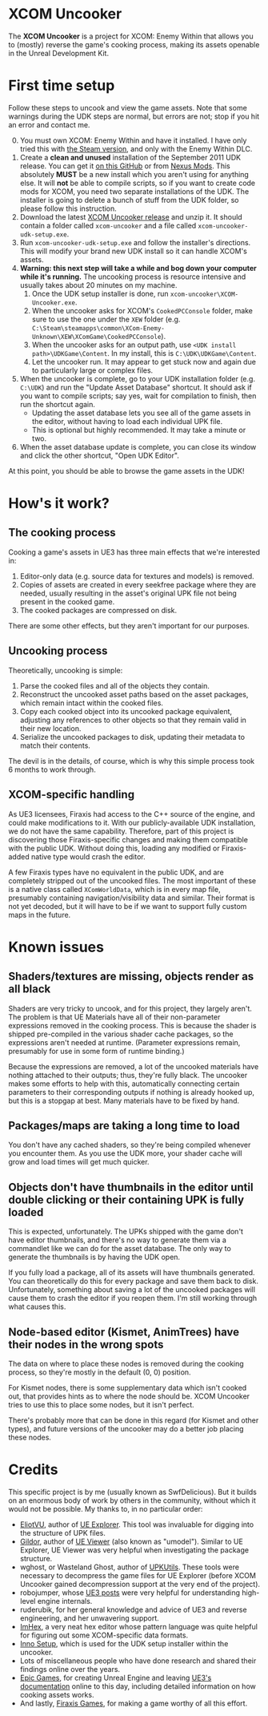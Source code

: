 # XCOM Uncooker

The **XCOM Uncooker** is a project for XCOM: Enemy Within that allows you to (mostly) reverse the game's cooking process, making its assets openable in the Unreal Development Kit.

# First time setup

Follow these steps to uncook and view the game assets. Note that some warnings during the UDK steps are normal, but errors are not; stop if you hit an error and contact me.

0. You must own XCOM: Enemy Within and have it installed. I have only tried this with [the Steam version](https://store.steampowered.com/app/225340/XCOM_Enemy_Within/), and only with the Enemy Within DLC.
1. Create a **clean and unused** installation of the September 2011 UDK release. You can get it [on this GitHub](https://github.com/chrishayesmu/XCOM-Uncooker/releases/tag/udk-installer) or from [Nexus Mods](https://www.nexusmods.com/xcom/mods/485?tab=description). This absolutely **MUST** be a new install which you aren't using for anything else. It will **not** be able to compile scripts, so if you want to create code mods for XCOM, you need two separate installations of the UDK. The installer is going to delete a bunch of stuff from the UDK folder, so please follow this instruction.
2. Download the latest [XCOM Uncooker release](https://github.com/chrishayesmu/XCOM-Uncooker/releases) and unzip it. It should contain a folder called `xcom-uncooker` and a file called `xcom-uncooker-udk-setup.exe`.
3. Run `xcom-uncooker-udk-setup.exe` and follow the installer's directions. This will modify your brand new UDK install so it can handle XCOM's assets.
4. **Warning: this next step will take a while and bog down your computer while it's running.** The uncooking process is resource intensive and usually takes about 20 minutes on my machine.
   1. Once the UDK setup installer is done, run `xcom-uncooker\XCOM-Uncooker.exe`.
   2. When the uncooker asks for XCOM's `CookedPCConsole` folder, make sure to use the one under the `XEW` folder (e.g. `C:\Steam\steamapps\common\XCom-Enemy-Unknown\XEW\XComGame\CookedPCConsole`).
   3. When the uncooker asks for an output path, use `<UDK install path>\UDKGame\Content`. In my install, this is `C:\UDK\UDKGame\Content`.
   4. Let the uncooker run. It may appear to get stuck now and again due to particularly large or complex files.
5. When the uncooker is complete, go to your UDK installation folder (e.g. `C:\UDK`) and run the "Update Asset Database" shortcut. It should ask if you want to compile scripts; say yes, wait for compilation to finish, then run the shortcut again.
   * Updating the asset database lets you see all of the game assets in the editor, without having to load each individual UPK file.
   * This is optional but highly recommended. It may take a minute or two.
6. When the asset database update is complete, you can close its window and click the other shortcut, "Open UDK Editor".

At this point, you should be able to browse the game assets in the UDK!

# How's it work?

## The cooking process

Cooking a game's assets in UE3 has three main effects that we're interested in:

1. Editor-only data (e.g. source data for textures and models) is removed.
2. Copies of assets are created in every seekfree package where they are needed, usually resulting in the asset's original UPK file not being present in the cooked game.
3. The cooked packages are compressed on disk.

There are some other effects, but they aren't important for our purposes.

## Uncooking process

Theoretically, uncooking is simple:

1. Parse the cooked files and all of the objects they contain.
2. Reconstruct the uncooked asset paths based on the asset packages, which remain intact within the cooked files.
3. Copy each cooked object into its uncooked package equivalent, adjusting any references to other objects so that they remain valid in their new location.
4. Serialize the uncooked packages to disk, updating their metadata to match their contents.

The devil is in the details, of course, which is why this simple process took 6 months to work through.

## XCOM-specific handling

As UE3 licensees, Firaxis had access to the C++ source of the engine, and could make modifications to it. With our publicly-available UDK installation, we do not have the same capability. Therefore, part of this project is discovering those Firaxis-specific changes and making them compatible with the public UDK. Without doing this, loading any modified or Firaxis-added native type would crash the editor.

A few Firaxis types have no equivalent in the public UDK, and are completely stripped out of the uncooked files. The most important of these is a native class called `XComWorldData`, which is in every map file, presumably containing navigation/visibility data and similar. Their format is not yet decoded, but it will have to be if we want to support fully custom maps in the future.

# Known issues

## Shaders/textures are missing, objects render as all black

Shaders are very tricky to uncook, and for this project, they largely aren't. The problem is that UE Materials have all of their non-parameter expressions removed in the cooking process. This is because the shader is shipped pre-compiled in the various shader cache packages, so the expressions aren't needed at runtime. (Parameter expressions remain, presumably for use in some form of runtime binding.)

Because the expressions are removed, a lot of the uncooked materials have nothing attached to their outputs; thus, they're fully black. The uncooker makes some efforts to help with this, automatically connecting certain parameters to their corresponding outputs if nothing is already hooked up, but this is a stopgap at best. Many materials have to be fixed by hand.

## Packages/maps are taking a long time to load

You don't have any cached shaders, so they're being compiled whenever you encounter them. As you use the UDK more, your shader cache will grow and load times will get much quicker.

## Objects don't have thumbnails in the editor until double clicking or their containing UPK is fully loaded

This is expected, unfortunately. The UPKs shipped with the game don't have editor thumbnails, and there's no way to generate them via a commandlet like we can do for the asset database. The only way to generate the thumbnails is by having the UDK open.

If you fully load a package, all of its assets will have thumbnails generated. You can theoretically do this for every package and save them back to disk. Unfortunately, something about saving a lot of the uncooked packages will cause them to crash the editor if you reopen them. I'm still working through what causes this.

## Node-based editor (Kismet, AnimTrees) have their nodes in the wrong spots

The data on where to place these nodes is removed during the cooking process, so they're mostly in the default (0, 0) position.

For Kismet nodes, there is some supplementary data which isn't cooked out, that provides hints as to where the node should be. XCOM Uncooker tries to use this to place some nodes, but it isn't perfect.

There's probably more that can be done in this regard (for Kismet and other types), and future versions of the uncooker may do a better job placing these nodes.

# Credits

This specific project is by me (usually known as SwfDelicious). But it builds on an enormous body of work by others in the community, without which it would not be possible. My thanks to, in no particular order:

* [EliotVU](https://eliotvu.com/), author of [UE Explorer](https://github.com/UE-Explorer/UE-Explorer). This tool was invaluable for digging into the structure of UPK files.
* [Gildor](https://www.gildor.org/smf/index.php/board,3.0.html), author of [UE Viewer](https://github.com/gildor2/UEViewer) (also known as "umodel"). Similar to UE Explorer, UE Viewer was very helpful when investigating the package structure.
* wghost, or Wasteland Ghost, author of [UPKUtils](https://github.com/wghost/UPKUtils). These tools were necessary to decompress the game files for UE Explorer (before XCOM Uncooker gained decompression support at the very end of the project).
* robojumper, whose [UE3 posts](https://robojumper.github.io/) were very helpful for understanding high-level engine internals.
* ruderubik, for her general knowledge and advice of UE3 and reverse engineering, and her unwavering support.
* [ImHex](https://github.com/WerWolv/ImHex), a very neat hex editor whose pattern language was quite helpful for figuring out some XCOM-specific data formats.
* [Inno Setup](https://jrsoftware.org/isinfo.php), which is used for the UDK setup installer within the uncooker.
* Lots of miscellaneous people who have done research and shared their findings online over the years.
* [Epic Games](https://epicgames.com/), for creating Unreal Engine and leaving [UE3's documentation](https://docs.unrealengine.com/udk/Three/WebHome.html) online to this day, including detailed information on how cooking assets works.
* And lastly, [Firaxis Games](https://firaxis.com/), for making a game worthy of all this effort.